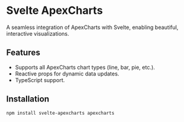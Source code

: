 # Svelte ApexCharts

A seamless integration of ApexCharts with Svelte, enabling beautiful, interactive visualizations.

## Features
- Supports all ApexCharts chart types (line, bar, pie, etc.).
- Reactive props for dynamic data updates.
- TypeScript support.

## Installation
```bash  
npm install svelte-apexcharts apexcharts  